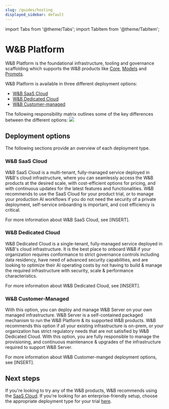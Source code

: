 ```yaml
---
slug: /guides/hosting
displayed_sidebar: default
---
```

import Tabs from '@theme/Tabs';
import TabItem from '@theme/TabItem';

<!-- Renaming this to Platform in line with the product architecture -->

# W&B Platform

W&B Platform is the foundational infrastructure, tooling and governance scaffolding which supports the W&B products like [Core](../platform.md), [Models](../models.md) and [Prompts](../prompts_platform.md). 

W&B Platform is available in three different deployment options:
* [W&B SaaS Cloud](#wb-saas-cloud)
* [W&B Dedicated Cloud](#wb-dedicated-cloud)
* [W&B Customer-managed](#wb-customer-managed)

The following responsibility matrix outlines some of the key differences between the different options:
![](/images/hosting/shared_responsibility_matrix.png)

## Deployment options
The following sections provide an overview of each deployment type. 

### W&B SaaS Cloud
W&B SaaS Cloud is a multi-tenant, fully-managed service deployed in W&B's cloud infrastructure, where you can seamlessly access the W&B products at the desired scale, with cost-efficient options for pricing, and with continuous updates for the latest features and functionalities. W&B recommends to use the SaaS Cloud for your product trial, or to manage your production AI workflows if you do not need the security of a private deployment, self-service onboarding is important, and cost efficiency is critical.

For more information about W&B SaaS Cloud, see [INSERT].

### W&B Dedicated Cloud
W&B Dedicated Cloud is a single-tenant, fully-managed service deployed in W&B's cloud infrastructure. It is the best place to onboard W&B if your organization requires conformance to strict governance controls including data residency, have need of advanced security capabilities, and are looking to optimize their AI operating costs by not having to build & manage the required infrastructure with security, scale & performance characteristics.

For more information about W&B Dedicated Cloud, see [INSERT].

### W&B Customer-Managed
With this option, you can deploy and manage W&B Server on your own managed infrastructure. W&B Server is a self-contained packaged mechanism to run the W&B Platform & its supported W&B products. W&B recommends this option if all your existing infrastructure is on-prem, or your organization has strict regulatory needs that are not satisfied by W&B Dedicated Cloud. With this option, you are fully responsible to manage the provisioning, and continuous maintenance & upgrades of the infrastructure required to support W&B Server.

For more information about W&B Customer-manged deployment options, see [INSERT].

## Next steps

If you're looking to try any of the W&B products, W&B recommends using the [SaaS Cloud](https://wandb.ai/home). If you're looking for an enterprise-friendly setup, choose the appropriate deployment type for your trial [here](https://wandb.ai/site/enterprise-trial).